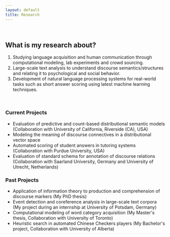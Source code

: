 ```yaml
---
layout: default
title: Research
---
```


&nbsp;

## What is my research about?

1) Studying language acquisition and human communication through computational modeling, lab experiments and crowd sourcing.<br>
2) Large-scale text analysis to understand discourse semantics/structures and relating it to psychological and social behavior.<br>
3) Development of natural language processing systems for real-world tasks such as short answer scoring using latest machine learning techniques.<br>


&nbsp;
&nbsp;
 
### Current Projects

- Evaluation of predictive and count-based distributional semantic models (Collaboration with University of California, Riverside (CA), USA)
- Modeling the meaning of discourse connectives in a distributional vector space
- Automated scoring of student answers in tutoring systems (Collaboration with Purdue University, USA)
- Evaluation of standard schema for annotation of discourse relations (Collaboration with Saarland University, Germany and University of Utrecht, Netherlands)

### Past Projects
- Application of information theory to production and comprehension of discourse markers (My PhD thesis)
- Event detection and coreference analysis in large-scale text corpora (My project during an internship at University of Potsdam, Germany)
- Computational modeling of word category acquisition (My Master's thesis, Collaboration with University of Toronto)
- Heuristic search in automated Chinese Checkers players (My Bachelor's project, Collaboration with University of Alberta)



